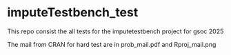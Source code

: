 # imputeTestbench_test

This repo consist the all tests for the imputetestbench project for gsoc 2025

The mail from CRAN for hard test are in prob_mail.pdf and Rproj_mail.png
